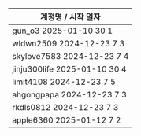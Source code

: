| 계정명 / 시작 일자|
|--------|
| gun_o3 2025-01-10 30 1 |
| wldwn2509 2024-12-23 7 3 |
| skylove7583 2024-12-23 7 4 |
| jinju300life 2025-01-10 30 4 |
| limit4108 2024-12-23 7 5 |
| ahgongpapa 2024-12-23 7 3 |
| rkdls0812 2024-12-23 7 3 |
| apple6360 2025-01-12 7 2 |
